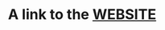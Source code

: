 <div align="center">
  <h1>A link to the <a href="https://gamingoninsulin.github.io/FullstackWebDev/index.html" target="_blank">WEBSITE</a></h1>
</div>
